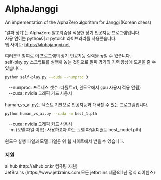 # AlphaJanggi
An implementation of the AlphaZero algorithm for Janggi (Korean chess)

'알파 장기'는 AlphaZero 알고리즘을 적용한 장기 인공지능 프로그램입니다.<br>
사용 언어는 python이고 pytorch 라이브러리를 사용했습니다.<br>
웹 사이트: https://alphajanggi.net<br>
<br>
여러분의 참여로 이 프로그램의 장기 인공지능 실력을 높일 수 있습니다.<br>
self-play.py 스크립트를 실행해 놓는 것만으로 알파 장기의 기력 향상에 도움을 줄 수 있습니다.<br>
```bash
python self-play.py --cuda --numproc 3
```
&nbsp;&nbsp; --numproc: 프로세스 갯수 (디폴트=1, 윈도우에서 gpu 사용시 적용 안됨)<br>
&nbsp;&nbsp; --cuda: nvidia 그래픽 카드 사용시<br>
<br>
human_vs_ai.py는 텍스트 기반으로 인공지능과 대국할 수 있는 프로그램입니다.<br>
```bash
python human_vs_ai.py --cuda -m best_1.pth
```
&nbsp;&nbsp; --cuda: nvidia 그래픽 카드 사용시<br>
&nbsp;&nbsp;  -m (모델 파일 이름): 사용하고자 하는 모델 파일(디폴트 best_model.pth)<br>
<br>
윈도우 실행 파일과 모델 파일은 위 웹 사이트에서 받을 수 있습니다.<br>

<h3>지원</h3>
 ai hub (http://aihub.or.kr 컴퓨팅 자원)<br>
 JetBrains (https://www.jetbrains.com 모든 jetbrains 제품의 1년 정식 라이센스)
